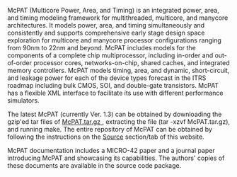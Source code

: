 McPAT (Multicore Power, Area, and Timing) is an integrated power, area, and timing modeling framework for multithreaded, multicore, and manycore architectures. It models power, area, and timing simultaneously and consistently and supports comprehensive early stage design space exploration for multicore and manycore processor configurations ranging from 90nm to 22nm and beyond. McPAT includes models for the components of a complete chip multiprocessor, including in-order and out-of-order processor cores, networks-on-chip, shared caches, and integrated memory controllers. McPAT models timing, area, and dynamic, short-circuit, and leakage power for each of the device types forecast in the ITRS roadmap including bulk CMOS, SOI, and double-gate transistors. McPAT has a flexible XML interface to facilitate its use with different performance simulators.

The latest McPAT (currently Ver. 1.3) can be obtained by downloading the gzip'ed tar files of [McPAT.tar.gz ](https://drive.google.com/file/d/0B220YxOCIJARQXRXcVQ4QmVUa1E/view?usp=sharing), extracting the file (tar -xzvf McPAT.tar.gz), and running make.  The entire repository of McPAT can be obtained by following the instructions on the [Source](https://code.google.com/p/mcpat/source/checkout) section/tab of this website.

McPAT documentation includes a MICRO-42 paper and a journal paper introducing McPAT and showcasing its capabilities. The authors' copies of these documents are available in the source code package.
